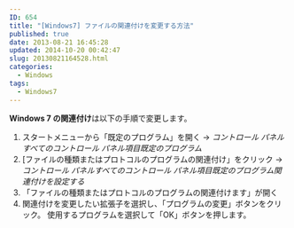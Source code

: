 ```yaml
---
ID: 654
title: "[Windows7] ファイルの関連付けを変更する方法"
published: true
date: 2013-08-21 16:45:28
updated: 2014-10-20 00:42:47
slug: 20130821164528.html
categories:
  - Windows
tags:
  - Windows7
---
```


<strong>Windows 7 の関連付け</strong>は以下の手順で変更します。

<!--more-->
<ol>
<li>スタートメニューから「既定のプログラム」を開く
→ <em>コントロール パネルすべてのコントロール パネル項目既定のプログラム</em></li>
<li>[ファイルの種類またはプロトコルのプログラムの関連付け」をクリック
→ <em>コントロール パネルすべてのコントロール パネル項目既定のプログラム関連付けを設定する</em></li></li>
<li>「ファイルの種類またはプロトコルのプログラムの関連付けます」が開く</li>
<li>関連付けを変更したい拡張子を選択し、「プログラムの変更」ボタンをクリック。
使用するプログラムを選択して「OK」ボタンを押します。 </li>
</ol>
